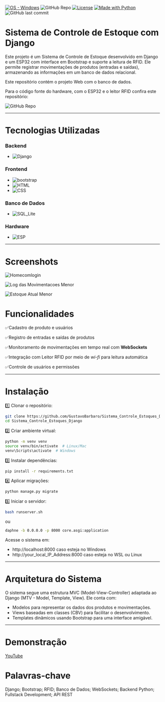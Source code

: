 [![OS - Windows](https://img.shields.io/badge/OS-Windows-blue?logo=windows&logoColor=white)](https://www.microsoft.com/ "Go to Microsoft homepage") ![GitHub Repo](https://img.shields.io/badge/GustavoBarbaro-Sistema__Controle__Estoques__Django-blue?style=flat-square) [![License](https://img.shields.io/badge/License-MIT-yellow)](#license) [![Made with Python](https://img.shields.io/badge/Python-=3.12.3-blue?logo=python&logoColor=white)](https://python.org "Go to Python homepage") ![GitHub last commit](https://img.shields.io/github/last-commit/GustavoBarbaro/Sistema_Controle_Estoques_Django)

# Sistema de Controle de Estoque com Django


Este projeto é um Sistema de Controle de Estoque desenvolvido em Django e um ESP32 com interface em Bootstrap e suporte a leitura de RFID. Ele permite registrar movimentações de produtos (entradas e saídas), armazenando as informações em um banco de dados relacional.

Este repositório contém o projeto Web com o banco de dados.

Para o código fonte do hardware, com o ESP32 e o leitor RFID confira este repositório:


![GitHub Repo](https://img.shields.io/badge/GustavoBarbaro-TCC__Leitor__RFID-blue?style=flat-square)


---



# Tecnologias Utilizadas

### Backend
* ![Django](https://img.shields.io/badge/Django-092E20?style=for-the-badge&logo=django&logoColor=green)

### Frontend
* ![bootstrap](https://img.shields.io/badge/Bootstrap-563D7C?style=for-the-badge&logo=bootstrap&logoColor=white)
* ![HTML](https://img.shields.io/badge/HTML5-E34F26?style=for-the-badge&logo=html5&logoColor=white)
* ![CSS](https://img.shields.io/badge/CSS3-1572B6?style=for-the-badge&logo=css3&logoColor=white
)

### Banco de Dados
* ![SQL_Lite](https://img.shields.io/badge/Sqlite-003B57?style=for-the-badge&logo=sqlite&logoColor=white)

### Hardware
* ![ESP](https://img.shields.io/badge/ESP32-E7352C?style=for-the-badge&logo=espressif&logoColor=white)

---

# Screenshots

![Homecomlogin](https://github.com/user-attachments/assets/00b9c2e1-201b-4c5b-8ddf-31642bf224ad)

![Log das Movimentacoes Menor](https://github.com/user-attachments/assets/0ebe9fda-f07e-479b-b3e4-14c9aded9e4a)

![Estoque Atual Menor](https://github.com/user-attachments/assets/2c6a9285-ce6e-4741-b18a-bcc75e4379e5)


# Funcionalidades

✅Cadastro de produto e usuários

✅Registro de entradas e saídas de produtos

✅Monitoramento de movimentações em tempo real com **WebSockets**

✅Integração com Leitor RFID por meio de *wi-fi* para leitura automática

✅Controle de usuários e permissões

---

# Instalação

1️⃣ Clonar o repositório:

```bash
git clone https://github.com/GustavoBarbaro/Sistema_Controle_Estoques_Django.git
cd Sistema_Controle_Estoques_Django
```

2️⃣ Criar ambiente virtual:

```bash
python -m venv venv
source venv/bin/activate  # Linux/Mac
venv\Scripts\activate  # Windows
```

3️⃣ Instalar dependências:

```bash
pip install -r requirements.txt
```

4️⃣ Aplicar migrações:

```bash
python manage.py migrate
```

5️⃣ Iniciar o servidor:

```bash
bash runserver.sh
```
 ou
 
```bash
daphne -b 0.0.0.0 -p 8000 core.asgi:application
```

Acesse o sistema em: 

* http://localhost:8000 caso esteja no Windows
* http://your_local_IP_Address:8000 caso esteja no WSL ou Linux


---

# Arquitetura do Sistema

O sistema segue uma estrutura MVC (Model-View-Controller) adaptada ao Django (MTV - Model, Template, View). Ele conta com:

* Modelos para representar os dados dos produtos e movimentações.
* Views baseadas em classes (CBV) para facilitar o desenvolvimento.
* Templates dinâmicos usando Bootstrap para uma interface amigável.


---

# Demonstração

[YouTube](https://youtu.be/2zCVcu27XJM)

# Palavras-chave


Django; Bootstrap; RFID; Banco de Dados; WebSockets; Backend Python; Fullstack Development; API REST





